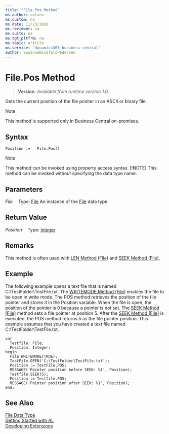 ```yaml
---
title: "File.Pos Method"
ms.author: solsen
ms.custom: na
ms.date: 11/23/2020
ms.reviewer: na
ms.suite: na
ms.tgt_pltfrm: na
ms.topic: article
ms.service: "dynamics365-business-central"
author: SusanneWindfeldPedersen
---
```

[//]: # (START>DO_NOT_EDIT)
[//]: # (IMPORTANT:Do not edit any of the content between here and the END>DO_NOT_EDIT.)
[//]: # (Any modifications should be made in the .xml files in the ModernDev repo.)
# File.Pos Method
> **Version**: _Available from runtime version 1.0._

Gets the current position of the file pointer in an ASCII or binary file.

> [!NOTE]
> This method is supported only in Business Central on-premises.

## Syntax
```
Position :=   File.Pos()
```
> [!NOTE]
> This method can be invoked using property access syntax.
> [!NOTE]
> This method can be invoked without specifying the data type name.

## Parameters
*File*
&emsp;Type: [File](file-data-type.md)
An instance of the [File](file-data-type.md) data type.

## Return Value
*Position*
&emsp;Type: [Integer](../integer/integer-data-type.md)



[//]: # (IMPORTANT: END>DO_NOT_EDIT)

## Remarks  
 This method is often used with [LEN Method \(File\)](../../methods-auto/file/file-len-method.md) and [SEEK Method \(File\)](../../methods-auto/file/file-seek-method.md).  
  
## Example  
 The following example opens a text file that is named C:\\TestFolder\\TestFile.txt. The [WRITEMODE Method \(File\)](../../methods-auto/file/file-writemode-method.md) enables the file to be open in write mode. The POS method retrieves the position of the file pointer and stores it in the Position variable. When the file is open, the position of the pointer is 0 because a pointer is not set. The [SEEK Method \(File\)](../../methods-auto/file/file-seek-method.md) method sets a file pointer at position 5. After the [SEEK Method \(File\)](../../methods-auto/file/file-seek-method.md) is executed, the POS method returns 5 as the file pointer position. This example assumes that you have created a text file named C:\\TestFolder\\TestFile.txt.

  ```
 var
    Testfile: File;
    Position: Integer;
begin
    File.WRITEMODE(TRUE);  
    TestFile.OPEN('C:\TestFolder\TestFile.txt');  
    Position := TestFile.POS;  
    MESSAGE('Pointer position before SEEK: %1', Position);  
    Testfile.SEEK(5);  
    Position := Testfile.POS;  
    MESSAGE('Pointer position after SEEK: %1', Position);  
end;
```  
  

## See Also
[File Data Type](file-data-type.md)  
[Getting Started with AL](../../devenv-get-started.md)  
[Developing Extensions](../../devenv-dev-overview.md)